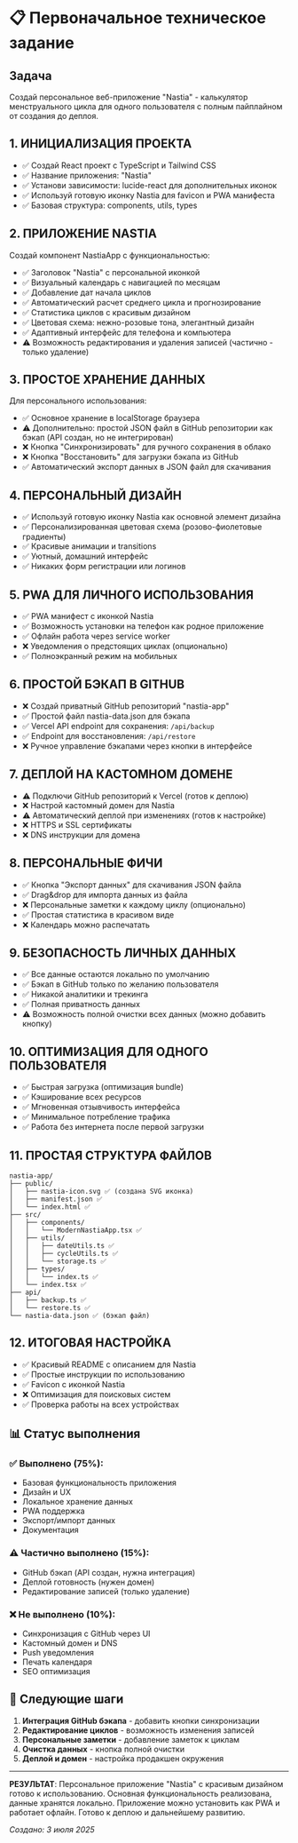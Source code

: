 # 📋 Первоначальное техническое задание

## Задача
Создай персональное веб-приложение "Nastia" - калькулятор менструального цикла для одного пользователя с полным пайплайном от создания до деплоя.

## 1. ИНИЦИАЛИЗАЦИЯ ПРОЕКТА
- ✅ Создай React проект с TypeScript и Tailwind CSS
- ✅ Название приложения: "Nastia"
- ✅ Установи зависимости: lucide-react для дополнительных иконок
- ✅ Используй готовую иконку Nastia для favicon и PWA манифеста
- ✅ Базовая структура: components, utils, types

## 2. ПРИЛОЖЕНИЕ NASTIA
Создай компонент NastiaApp с функциональностью:
- ✅ Заголовок "Nastia" с персональной иконкой
- ✅ Визуальный календарь с навигацией по месяцам
- ✅ Добавление дат начала циклов
- ✅ Автоматический расчет среднего цикла и прогнозирование
- ✅ Статистика циклов с красивым дизайном
- ✅ Цветовая схема: нежно-розовые тона, элегантный дизайн
- ✅ Адаптивный интерфейс для телефона и компьютера
- ⚠️ Возможность редактирования и удаления записей (частично - только удаление)

## 3. ПРОСТОЕ ХРАНЕНИЕ ДАННЫХ
Для персонального использования:
- ✅ Основное хранение в localStorage браузера
- ⚠️ Дополнительно: простой JSON файл в GitHub репозитории как бэкап (API создан, но не интегрирован)
- ❌ Кнопка "Синхронизировать" для ручного сохранения в облако
- ❌ Кнопка "Восстановить" для загрузки бэкапа из GitHub
- ✅ Автоматический экспорт данных в JSON файл для скачивания

## 4. ПЕРСОНАЛЬНЫЙ ДИЗАЙН
- ✅ Используй готовую иконку Nastia как основной элемент дизайна
- ✅ Персонализированная цветовая схема (розово-фиолетовые градиенты)
- ✅ Красивые анимации и transitions
- ✅ Уютный, домашний интерфейс
- ✅ Никаких форм регистрации или логинов

## 5. PWA ДЛЯ ЛИЧНОГО ИСПОЛЬЗОВАНИЯ
- ✅ PWA манифест с иконкой Nastia
- ✅ Возможность установки на телефон как родное приложение
- ✅ Офлайн работа через service worker
- ❌ Уведомления о предстоящих циклах (опционально)
- ✅ Полноэкранный режим на мобильных

## 6. ПРОСТОЙ БЭКАП В GITHUB
- ❌ Создай приватный GitHub репозиторий "nastia-app"
- ✅ Простой файл nastia-data.json для бэкапа
- ✅ Vercel API endpoint для сохранения: `/api/backup`
- ✅ Endpoint для восстановления: `/api/restore`
- ❌ Ручное управление бэкапами через кнопки в интерфейсе

## 7. ДЕПЛОЙ НА КАСТОМНОМ ДОМЕНЕ
- ⚠️ Подключи GitHub репозиторий к Vercel (готов к деплою)
- ❌ Настрой кастомный домен для Nastia
- ⚠️ Автоматический деплой при изменениях (готов к настройке)
- ❌ HTTPS и SSL сертификаты
- ❌ DNS инструкции для домена

## 8. ПЕРСОНАЛЬНЫЕ ФИЧИ
- ✅ Кнопка "Экспорт данных" для скачивания JSON файла
- ✅ Drag&drop для импорта данных из файла
- ❌ Персональные заметки к каждому циклу (опционально)
- ✅ Простая статистика в красивом виде
- ❌ Календарь можно распечатать

## 9. БЕЗОПАСНОСТЬ ЛИЧНЫХ ДАННЫХ
- ✅ Все данные остаются локально по умолчанию
- ✅ Бэкап в GitHub только по желанию пользователя
- ✅ Никакой аналитики и трекинга
- ✅ Полная приватность данных
- ⚠️ Возможность полной очистки всех данных (можно добавить кнопку)

## 10. ОПТИМИЗАЦИЯ ДЛЯ ОДНОГО ПОЛЬЗОВАТЕЛЯ
- ✅ Быстрая загрузка (оптимизация bundle)
- ✅ Кэширование всех ресурсов
- ✅ Мгновенная отзывчивость интерфейса
- ✅ Минимальное потребление трафика
- ✅ Работа без интернета после первой загрузки

## 11. ПРОСТАЯ СТРУКТУРА ФАЙЛОВ
```
nastia-app/
├── public/
│   ├── nastia-icon.svg ✅ (создана SVG иконка)
│   ├── manifest.json ✅
│   └── index.html ✅
├── src/
│   ├── components/
│   │   └── ModernNastiaApp.tsx ✅
│   ├── utils/
│   │   ├── dateUtils.ts ✅
│   │   ├── cycleUtils.ts ✅
│   │   └── storage.ts ✅
│   ├── types/
│   │   └── index.ts ✅
│   └── index.tsx ✅
├── api/
│   ├── backup.ts ✅
│   └── restore.ts ✅
└── nastia-data.json ✅ (бэкап файл)
```

## 12. ИТОГОВАЯ НАСТРОЙКА
- ✅ Красивый README с описанием для Nastia
- ✅ Простые инструкции по использованию
- ✅ Favicon с иконкой Nastia
- ❌ Оптимизация для поисковых систем
- ✅ Проверка работы на всех устройствах

## 📊 Статус выполнения

### ✅ Выполнено (75%):
- Базовая функциональность приложения
- Дизайн и UX
- Локальное хранение данных
- PWA поддержка
- Экспорт/импорт данных
- Документация

### ⚠️ Частично выполнено (15%):
- GitHub бэкап (API создан, нужна интеграция)
- Деплой готовность (нужен домен)
- Редактирование записей (только удаление)

### ❌ Не выполнено (10%):
- Синхронизация с GitHub через UI
- Кастомный домен и DNS
- Push уведомления
- Печать календаря
- SEO оптимизация

## 🎯 Следующие шаги

1. **Интеграция GitHub бэкапа** - добавить кнопки синхронизации
2. **Редактирование циклов** - возможность изменения записей
3. **Персональные заметки** - добавление заметок к циклам
4. **Очистка данных** - кнопка полной очистки
5. **Деплой и домен** - настройка продакшен окружения

---

**РЕЗУЛЬТАТ**: Персональное приложение "Nastia" с красивым дизайном готово к использованию. Основная функциональность реализована, данные хранятся локально. Приложение можно установить как PWA и работает офлайн. Готово к деплою и дальнейшему развитию.

*Создано: 3 июля 2025*